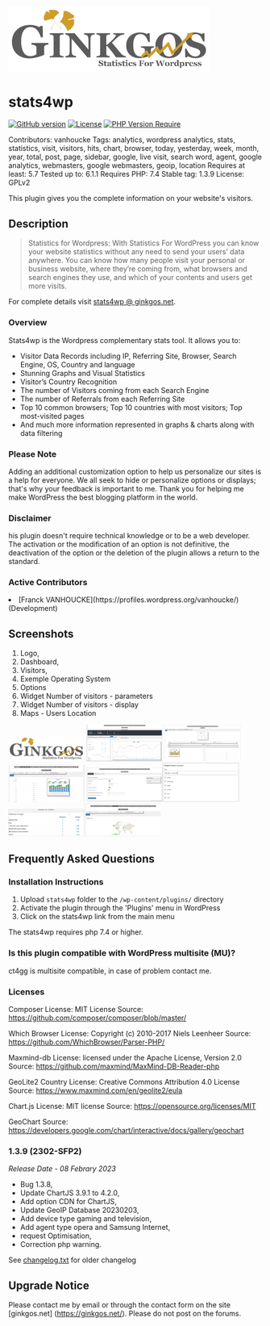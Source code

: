 <img src="https://github.com/thanatos-vf-2000/stats4wp/blob/master/assets/images/banner772x250.png" width="400">

# stats4wp

[![GitHub version](https://badge.fury.io/gh/thanatos-vf-2000%2Fstats4wp.svg)](https://badge.fury.io/gh/thanatos-vf-2000%2Fstats4wp)
[![License](http://poser.pugx.org/thanatos-vf-2000/stats4wp/license)](https://packagist.org/packages/thanatos-vf-2000/stats4wp)
[![PHP Version Require](http://poser.pugx.org/thanatos-vf-2000/stats4wp/require/php)](https://packagist.org/packages/thanatos-vf-2000/stats4wp)

Contributors: vanhoucke
Tags: analytics, wordpress analytics, stats, statistics, visit, visitors, hits, chart, browser, today, yesterday, week, month, year, total, post, page, sidebar, google, live visit, search word, agent, google analytics, webmasters, google webmasters, geoip, location
Requires at least: 5.7
Tested up to: 6.1.1
Requires PHP: 7.4
Stable tag: 1.3.9
License: GPLv2

This plugin gives you the complete information on your website's visitors.

## Description
> Statistics for Wordpress:
With Statistics  For WordPress you can know your website statistics without any need to send your users’ data anywhere. You can know how many people visit your personal or business website, where they’re coming from, what browsers and search engines they use, and which of your contents and users get more visits.

For complete details visit [stats4wp @ ginkgos.net](https://ginkgos.net/plugin/stats4wp/).

### Overview
Stats4wp is the Wordpress complementary stats tool. It allows you to:

* Visitor Data Records including IP, Referring Site, Browser, Search Engine, OS, Country and language
* Stunning Graphs and Visual Statistics
* Visitor’s Country Recognition
* The number of Visitors coming from each Search Engine
* The number of Referrals from each Referring Site
* Top 10 common browsers; Top 10 countries with most visitors; Top most-visited pages
* And much more information represented in graphs & charts along with data filtering

### Please Note
Adding an additional customization option to help us personalize our sites is a help for everyone. We all seek to hide or personalize options or displays; that's why your feedback is important to me. Thank you for helping me make WordPress the best blogging platform in the world.

### Disclaimer
his plugin doesn't require technical knowledge or to be a web developer. The activation or the modification of an option is not definitive, the deactivation of the option or the deletion of the plugin allows a return to the standard.

### Active Contributors
<li>[Franck VANHOUCKE](https://profiles.wordpress.org/vanhoucke/) (Development)</li>

## Screenshots

1. Logo,
2. Dashboard,
3. Visitors,
4. Exemple Operating System
5. Options
6. Widget Number of visitors - parameters
7. Widget Number of visitors - display
8. Maps - Users Location


<img src="https://github.com/thanatos-vf-2000/stats4wp/blob/master/assets/images/screenshot-1.png" width="30%"></img> <img src="https://github.com/thanatos-vf-2000/stats4wp/blob/master/assets/images/screenshot-2.png" width="30%"></img> <img src="https://github.com/thanatos-vf-2000/stats4wp/blob/master/assets/images/screenshot-3.png" width="30%"></img> <img src="https://github.com/thanatos-vf-2000/stats4wp/blob/master/assets/images/screenshot-4.png" width="30%"></img> <img src="https://github.com/thanatos-vf-2000/stats4wp/blob/master/assets/images/screenshot-5.png" width="30%"></img><img src="https://github.com/thanatos-vf-2000/stats4wp/blob/master/assets/images/screenshot-6.png" width="30%"></img><img src="https://github.com/thanatos-vf-2000/stats4wp/blob/master/assets/images/screenshot-7.png" width="30%"></img><img src="https://github.com/thanatos-vf-2000/stats4wp/blob/master/assets/images/screenshot-8.png" width="30%"></img> 


## Frequently Asked Questions

### Installation Instructions
1. Upload `stats4wp` folder to the `/wp-content/plugins/` directory
2. Activate the plugin through the 'Plugins' menu in WordPress
3. Click on the stats4wp link from the main menu

The stats4wp requires php 7.4 or higher.

### Is this plugin compatible with WordPress multisite (MU)?
ct4gg is multisite compatible, in case of problem contact me.


### Licenses

Composer
License: MIT License 
Source: https://github.com/composer/composer/blob/master/

Which Browser
License: Copyright (c) 2010-2017 Niels Leenheer
Source: https://github.com/WhichBrowser/Parser-PHP/

Maxmind-db
License: licensed under the Apache License, Version 2.0
Source: https://github.com/maxmind/MaxMind-DB-Reader-php

GeoLite2 Country
License: Creative Commons Attribution 4.0 License 
Source: https://www.maxmind.com/en/geolite2/eula

Chart.js
License: MIT license
Source: https://opensource.org/licenses/MIT

GeoChart
Source: https://developers.google.com/chart/interactive/docs/gallery/geochart


### 1.3.9 (2302-SFP2) 
*Release Date - 08 Febrary 2023*

* Bug 1.3.8,
* Update ChartJS 3.9.1 to 4.2.0,
* Add option CDN for ChartJS,
* Update GeoIP Database 20230203,
* Add device type gaming and television,
* Add agent type opera and Samsung Internet,
* request Optimisation,
* Correction php warning.

See [changelog.txt](https://plugins.svn.wordpress.org/stats4wp/trunk/changelog.txt) for older changelog

## Upgrade Notice

Please contact me by email or through the contact form on the site [ginkgos.net] (https://ginkgos.net/). Please do not post on the forums.